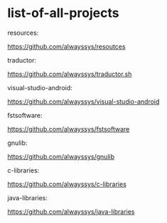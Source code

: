 # list-of-all-projects

resources:

https://github.com/alwayssys/resoutces


traductor:

https://github.com/alwayssys/traductor.sh


visual-studio-android:

https://github.com/alwayssys/visual-studio-android


fstsoftware:

https://github.com/alwayssys/fstsoftware


gnulib:

https://github.com/alwayssys/gnulib


c-libraries:

https://github.com/alwayssys/c-libraries


java-libraries:

https://github.com/alwayssys/java-libraries







